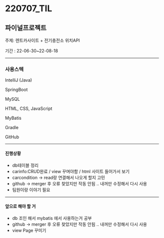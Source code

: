 # 220707_TIL

## 파이널프로젝트

주제: 렌트카사이트 + 전기충전소 위치API

기간 : 22-06-30~22-08-18

---

### 사용스텍

lntelliJ (Java)

SpringBoot

MySQL

HTML, CSS, JavaScript

MyBatis

Gradle

GitHub

---

#### 진행상황

- db테이블 정리
- carinfo:CRUD완료 / view 꾸며야함 / html 사이트 들어가서 보기
- carcondition -> read랑 연결해서 나오게 할지 고민
- github -> merger 후 오류 찾았지만 작동 안됨 .. 내꺼만 수정해서 다시 사용
- 팀원이랑 이야기 필요

---

#### 앞으로 해야 할 거

- db 조인 해서 mybatis 에서 사용하는거 공부
- github -> merger 후 오류 찾았지만 작동 안됨 .. 내꺼만 수정해서 다시 사용
- view Page 꾸미기
